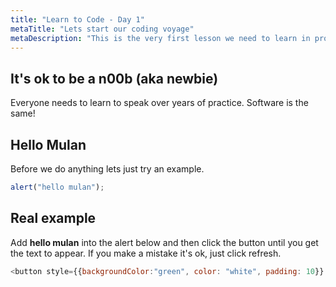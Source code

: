 ```yaml
---
title: "Learn to Code - Day 1"
metaTitle: "Lets start our coding voyage"
metaDescription: "This is the very first lesson we need to learn in programming"
---
```


## It's ok to be a n00b (aka newbie)

Everyone needs to learn to speak over years of practice. Software is the same!

## Hello Mulan

Before we do anything lets just try an example.
```javascript
alert("hello mulan");
```


## Real example

Add **hello mulan** into the alert below and then click the button until you get the text to appear. If you make a mistake it's ok, just click refresh.

```javascript react-live=true
<button style={{backgroundColor:"green", color: "white", padding: 10}} onClick={() => alert('')}>Try me</button>
```
